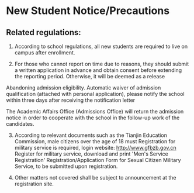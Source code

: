 # New Student Notice/Precautions

## Related regulations:

1. According to school regulations, all new students are required to live on campus after enrollment.

2. For those who cannot report on time due to reasons, they should submit a written application in advance and obtain consent before extending the reporting period. Otherwise, it will be deemed as a release

Abandoning admission eligibility. Automatic waiver of admission qualification (attached with personal application), please notify the school within three days after receiving the notification letter

The Academic Affairs Office (Admissions Office) will return the admission notice in order to cooperate with the school in the follow-up work of the candidates.

3. According to relevant documents such as the Tianjin Education Commission, male citizens over the age of 18 must
Registration for military service is required, login website: http://www.gfbzb.gov.cn Register for military service, download and print 'Men's Service Registration'
Registration/Application Form for Sexual Citizen Military Service, to be submitted upon registration.

4. Other matters not covered shall be subject to announcement at the registration site.